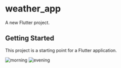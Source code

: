 # weather_app

A new Flutter project.

## Getting Started

This project is a starting point for a Flutter application.

![morning](https://user-images.githubusercontent.com/41623462/148555163-77053edb-c7b4-457b-b714-9ed28d8ad24d.png)
![evening](https://user-images.githubusercontent.com/41623462/148555292-3122407c-d87e-47bf-899f-a0aac6b166ea.png)
